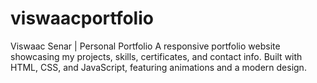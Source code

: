 # viswaacportfolio
Viswaac Senar | Personal Portfolio A responsive portfolio website showcasing my projects, skills, certificates, and contact info. Built with HTML, CSS, and JavaScript, featuring animations and a modern design.
